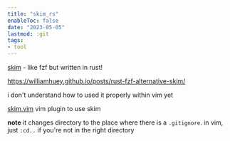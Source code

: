 ```yaml
---
title: "skim_rs"
enableToc: false
date: "2023-05-05"
lastmod: :git
tags:
- tool
---
```

[skim](https://github.com/lotabout/skim#how-to-ignore-files) - like fzf but written in rust!

https://williamhuey.github.io/posts/rust-fzf-alternative-skim/

i don't understand how to used it properly within vim yet

[skim.vim](https://github.com/lotabout/skim.vim) vim plugin to use skim

**note**
it changes directory to the place where there is a `.gitignore`.
in vim, just `:cd..` if you're not in the right directory